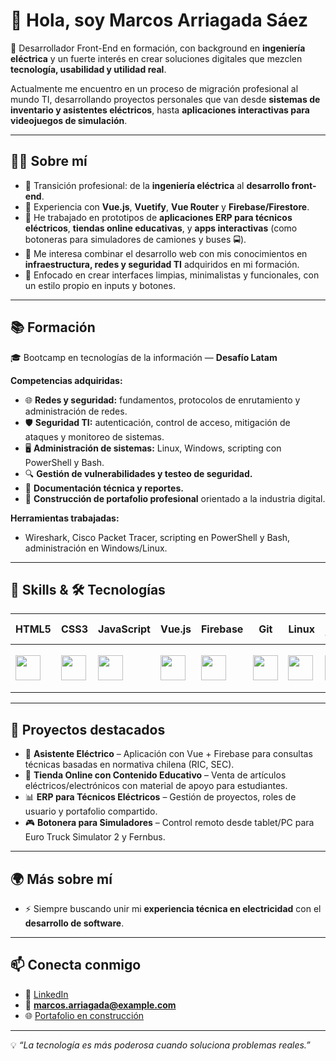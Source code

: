 # 👋 Hola, soy Marcos Arriagada Sáez  

🚀 Desarrollador Front-End en formación, con background en **ingeniería eléctrica** y un fuerte interés en crear soluciones digitales que mezclen **tecnología, usabilidad y utilidad real**.  

Actualmente me encuentro en un proceso de migración profesional al mundo TI, desarrollando proyectos personales que van desde **sistemas de inventario y asistentes eléctricos**, hasta **aplicaciones interactivas para videojuegos de simulación**.  

---

## 🧑‍💻 Sobre mí  
- 🔹 Transición profesional: de la **ingeniería eléctrica** al **desarrollo front-end**.  
- 🔹 Experiencia con **Vue.js**, **Vuetify**, **Vue Router** y **Firebase/Firestore**.  
- 🔹 He trabajado en prototipos de **aplicaciones ERP para técnicos eléctricos**, **tiendas online educativas**, y **apps interactivas** (como botoneras para simuladores de camiones y buses 🚍).  
- 🔹 Me interesa combinar el desarrollo web con mis conocimientos en **infraestructura, redes y seguridad TI** adquiridos en mi formación.  
- 🔹 Enfocado en crear interfaces limpias, minimalistas y funcionales, con un estilo propio en inputs y botones.  

---

## 📚 Formación  
🎓 Bootcamp en tecnologías de la información — **Desafío Latam**  

**Competencias adquiridas:**  
- 🌐 **Redes y seguridad:** fundamentos, protocolos de enrutamiento y administración de redes.  
- 🛡️ **Seguridad TI:** autenticación, control de acceso, mitigación de ataques y monitoreo de sistemas.  
- 🖥️ **Administración de sistemas:** Linux, Windows, scripting con PowerShell y Bash.  
- 🔍 **Gestión de vulnerabilidades y testeo de seguridad.**  
- 📑 **Documentación técnica y reportes.**  
- 📂 **Construcción de portafolio profesional** orientado a la industria digital.  

**Herramientas trabajadas:**  
- Wireshark, Cisco Packet Tracer, scripting en PowerShell y Bash, administración en Windows/Linux.  

---

## 🚀 Skills & 🛠️ Tecnologías

| HTML5 | CSS3 | JavaScript | Vue.js | Firebase | Git | Linux | VS Code | Bash | PowerShell | Wireshark | Packet Tracer |
|-------|------|------------|--------|----------|-----|-------|---------|------|------------|-----------|---------------|
| <img src="https://cdn.jsdelivr.net/gh/devicons/devicon/icons/html5/html5-original.svg" width="40"/> | <img src="https://cdn.jsdelivr.net/gh/devicons/devicon/icons/css3/css3-original.svg" width="40"/> | <img src="https://cdn.jsdelivr.net/gh/devicons/devicon/icons/javascript/javascript-original.svg" width="40"/> | <img src="https://cdn.jsdelivr.net/gh/devicons/devicon/icons/vuejs/vuejs-original.svg" width="40"/> | <img src="https://cdn.jsdelivr.net/gh/devicons/devicon/icons/firebase/firebase-plain.svg" width="40"/> | <img src="https://cdn.jsdelivr.net/gh/devicons/devicon/icons/git/git-original.svg" width="40"/> | <img src="https://cdn.jsdelivr.net/gh/devicons/devicon/icons/linux/linux-original.svg" width="40"/> | <img src="https://cdn.jsdelivr.net/gh/devicons/devicon/icons/vscode/vscode-original.svg" width="40"/> | <img src="https://cdn.jsdelivr.net/gh/devicons/devicon/icons/bash/bash-original.svg" width="40"/> | <img src="https://upload.wikimedia.org/wikipedia/commons/2/2f/PowerShell_5.0_icon.png" width="40"/> | <img src="https://upload.wikimedia.org/wikipedia/commons/thumb/d/df/Wireshark_icon.svg/2048px-Wireshark_icon.svg.png" width="40"/> | <img src="https://packet-tracer-win.com/images/uploads/2023-12-29/icon-block-doaqi.png" width="70"/> |

---

## 📌 Proyectos destacados
- 🔧 **Asistente Eléctrico** – Aplicación con Vue + Firebase para consultas técnicas basadas en normativa chilena (RIC, SEC).  
- 🛒 **Tienda Online con Contenido Educativo** – Venta de artículos eléctricos/electrónicos con material de apoyo para estudiantes.  
- 📊 **ERP para Técnicos Eléctricos** – Gestión de proyectos, roles de usuario y portafolio compartido.  
- 🎮 **Botonera para Simuladores** – Control remoto desde tablet/PC para Euro Truck Simulator 2 y Fernbus.  

---

## 🌍 Más sobre mí 
- ⚡ Siempre buscando unir mi **experiencia técnica en electricidad** con el **desarrollo de software**.  

---

## 📫 Conecta conmigo
- 💼 [LinkedIn](https://www.linkedin.com/in/marcos-arriagada-866743339/)
- 📧 **marcos.arriagada@example.com**
- 🌐 [Portafolio en construcción](#)  

---

💡 *“La tecnología es más poderosa cuando soluciona problemas reales.”*  

